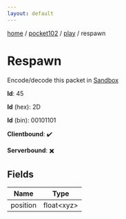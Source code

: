 ```yaml
---
layout: default
---
```


[home](/)  /  [pocket102](/protocol/pocket102)  /  [play](/protocol/pocket102/play)  /  respawn

# Respawn

Encode/decode this packet in [Sandbox](../../../sandbox/pocket102#play.respawn)

**Id**: 45

**Id** (hex): 2D

**Id** (bin): 00101101

**Clientbound**: ✔️

**Serverbound**: ✖️

## Fields

Name | Type
---|---
position | float&lt;xyz&gt;
